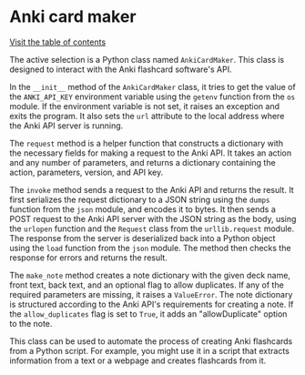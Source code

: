 <!--
SPDX-FileCopyrightText: Copyright 2023-2024 Attila Zsolt Somogyi
SPDX-License-Identifier: AGPL-3.0-or-later
-->

# Anki card maker

[Visit the table of contents](README.md)

The active selection is a Python class named `AnkiCardMaker`. This class
is designed to interact with the Anki flashcard software's API.

In the `__init__` method of the `AnkiCardMaker` class, it tries to get
the value of the `ANKI_API_KEY` environment variable using the `getenv`
function from the `os` module. If the environment variable is not set,
it raises an exception and exits the program. It also sets the `url`
attribute to the local address where the Anki API server is running.

The `request` method is a helper function that constructs a dictionary
with the necessary fields for making a request to the Anki API. It takes
an action and any number of parameters, and returns a dictionary
containing the action, parameters, version, and API key.

The `invoke` method sends a request to the Anki API and returns the
result. It first serializes the request dictionary to a JSON string
using the `dumps` function from the `json` module, and encodes it to
bytes. It then sends a POST request to the Anki API server with the JSON
string as the body, using the `urlopen` function and the `Request` class
from the `urllib.request` module. The response from the server is
deserialized back into a Python object using the `load` function from
the `json` module. The method then checks the response for errors and
returns the result.

The `make_note` method creates a note dictionary with the given deck
name, front text, back text, and an optional flag to allow duplicates.
If any of the required parameters are missing, it raises a `ValueError`.
The note dictionary is structured according to the Anki API's
requirements for creating a note. If the `allow_duplicates` flag is set
to `True`, it adds an "allowDuplicate" option to the note.

This class can be used to automate the process of creating Anki
flashcards from a Python script. For example, you might use it in a
script that extracts information from a text or a webpage and creates
flashcards from it.
